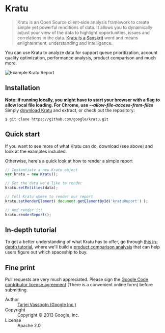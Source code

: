 Kratu
=====
> Kratu is an Open Source client-side analysis framework to create simple yet powerful renditions of data. It allows you to dynamically adjust your view of the data to highlight opportunities, issues and correlations in the data.
> [Kratu is a Sanskrit](http://spokensanskrit.de/index.php?tinput=kratu&script=&direction=SE&link=yes) word and means enlightenment, understanding and intelligence.

You can use Kratu to analyze data for support queue prioritization, account quality optimization, performance analysis, product comparison and much more.

![Example Kratu Report](http://google.github.com/kratu/img/tut_finalreport.png)

## Installation
**Note: if running locally, you might have to start your browser with a flag to allow local file loading. For Chrome, use _--allow-file-access-from-files_**
Simply [download Kratu](https://github.com/google/kratu/archive/master.zip) and extract, or check out the repository:

```
$ git clone https://github.com/google/kratu.git
```
## Quick start
If you want to see more of what Kratu can do, download (see above) and look at the examples included.

Otherwise, here's a quick look at how to render a simple report
```javascript
// Instantiate a new Kratu object
var kratu = new Kratu();

// Set the data we'd like to render
kratu.setEntities(data);

// Tell Kratu where to render our report
kratu.setRenderElement( document.getElementById('kratuReport') );

// And render it!
kratu.renderReport();
```

## In-depth tutorial
To get a better understanding of what Kratu has to offer, go through [this in-depth tutorial](https://github.com/google/kratu/generated_pages/tutorial), where we'll build a [product comparison analysis](https://github.com/google/kratu/examples/spaceshipselector/) that can help users figure out which spaceship to buy.

## Fine print
Pull requests are very much appreciated. Please sign the [Google Code contributor license agreement](http://code.google.com/legal/individual-cla-v1.0.html) (There is a convenient online form) before submitting.

<dl>
  <dt>Author</dt><dd><a href="https://plus.google.com/115142215538295075810">Tarjei Vassbotn (Google Inc.)</a></dd>
  <dt>Copyright</dt><dd>Copyright © 2013 Google, Inc.</dd>
  <dt>License</dt><dd>Apache 2.0</dd>
</dl>

